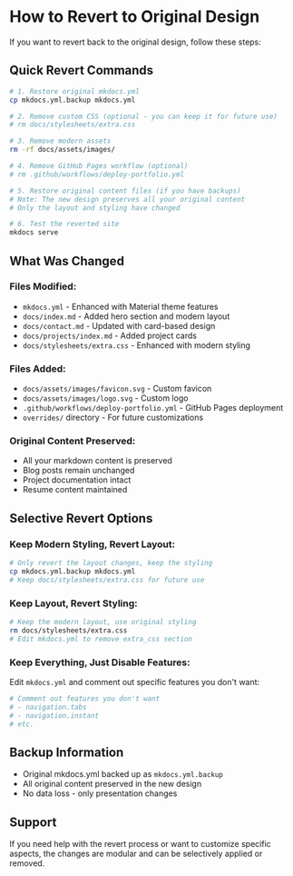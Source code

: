 # How to Revert to Original Design

If you want to revert back to the original design, follow these steps:

## Quick Revert Commands

```bash
# 1. Restore original mkdocs.yml
cp mkdocs.yml.backup mkdocs.yml

# 2. Remove custom CSS (optional - you can keep it for future use)
# rm docs/stylesheets/extra.css

# 3. Remove modern assets
rm -rf docs/assets/images/

# 4. Remove GitHub Pages workflow (optional)
# rm .github/workflows/deploy-portfolio.yml

# 5. Restore original content files (if you have backups)
# Note: The new design preserves all your original content
# Only the layout and styling have changed

# 6. Test the reverted site
mkdocs serve
```

## What Was Changed

### Files Modified:
- `mkdocs.yml` - Enhanced with Material theme features
- `docs/index.md` - Added hero section and modern layout
- `docs/contact.md` - Updated with card-based design
- `docs/projects/index.md` - Added project cards
- `docs/stylesheets/extra.css` - Enhanced with modern styling

### Files Added:
- `docs/assets/images/favicon.svg` - Custom favicon
- `docs/assets/images/logo.svg` - Custom logo
- `.github/workflows/deploy-portfolio.yml` - GitHub Pages deployment
- `overrides/` directory - For future customizations

### Original Content Preserved:
- All your markdown content is preserved
- Blog posts remain unchanged
- Project documentation intact
- Resume content maintained

## Selective Revert Options

### Keep Modern Styling, Revert Layout:
```bash
# Only revert the layout changes, keep the styling
cp mkdocs.yml.backup mkdocs.yml
# Keep docs/stylesheets/extra.css for future use
```

### Keep Layout, Revert Styling:
```bash
# Keep the modern layout, use original styling
rm docs/stylesheets/extra.css
# Edit mkdocs.yml to remove extra_css section
```

### Keep Everything, Just Disable Features:
Edit `mkdocs.yml` and comment out specific features you don't want:
```yaml
# Comment out features you don't want
# - navigation.tabs
# - navigation.instant
# etc.
```

## Backup Information

- Original mkdocs.yml backed up as `mkdocs.yml.backup`
- All original content preserved in the new design
- No data loss - only presentation changes

## Support

If you need help with the revert process or want to customize specific aspects, the changes are modular and can be selectively applied or removed.
